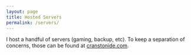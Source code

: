 ```yaml
---
layout: page
title: Hosted Servers
permalink: /servers/
---
```


I host a handful of servers (gaming, backup, etc). To keep a separation of concerns, those can be found at [cranstonide.com](http://cranstonide.com).
